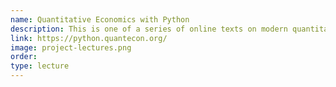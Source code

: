 ```yaml
---
name: Quantitative Economics with Python
description: This is one of a series of online texts on modern quantitative economics and programming with Python. This is the second text in the series, which focuses on introductory material.
link: https://python.quantecon.org/
image: project-lectures.png
order:
type: lecture
---
```


